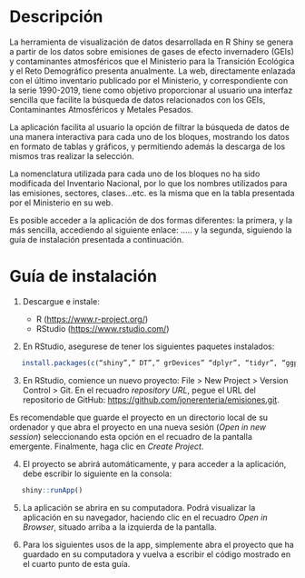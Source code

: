 <!-- ------------------------>
<!-- ------------------------>
# <a name="[Descripción]"></a>Descripción
<!-- ------------------------>
<!-- ------------------------>

La herramienta de visualización de datos desarrollada en R Shiny se genera a partir de los datos sobre emisiones de gases de efecto invernadero (GEIs) y contaminantes atmosféricos que el Ministerio para la Transición Ecológica y el Reto Demográfico presenta anualmente. La web, directamente enlazada con el último inventario publicado por el Ministerio, y correspondiente con la serie 1990-2019, tiene como objetivo proporcionar al usuario una interfaz sencilla que facilite la búsqueda de datos relacionados con los GEIs, Contaminantes Atmosféricos y Metales Pesados.
 
La aplicación facilita al usuario la opción de filtrar la búsqueda de datos de una manera interactiva para cada uno de los bloques, mostrando los datos en formato de tablas y gráficos, y permitiendo además la descarga de los mismos tras realizar la selección. 

La nomenclatura utilizada para cada uno de los bloques no ha sido modificada del Inventario Nacional, por lo que los nombres utilizados para las emisiones, sectores, clases…etc. es la misma que en la tabla presentada por el Ministerio en su web.  

Es posible acceder a la aplicación de dos formas diferentes: la primera, y la más sencilla, accediendo al siguiente enlace: ….. y la segunda, siguiendo la guía de instalación presentada a continuación. 


<!-- ------------------------>
<!-- ------------------------>
# <a name="[Guía de instalación]"></a>Guía de instalación
<!-- ------------------------>
<!-- ------------------------>

1. Descargue e instale: 

      + R (https://www.r-project.org/)
      + RStudio (https://www.rstudio.com/)

2. En RStudio, asegurese de tener los siguientes paquetes instalados:  

```r
   install.packages(c(“shiny”,” DT”,” grDevices” “dplyr”, “tidyr”, “ggplot2”))
```

3. En RStudio, comience un nuevo proyecto: File > New Project > Version Control > Git. En el recuadro *repository URL*, pegue el URL del repositorio de GitHub: https://github.com/jonerenteria/emisiones.git. 

Es recomendable que guarde el proyecto en un directorio local de su ordenador y que abra el proyecto en una nueva sesión (*Open in new session*) seleccionando esta opción en el recuadro de la pantalla emergente. Finalmente, haga clic en *Create Project*. 

4. El proyecto se abrirá automáticamente, y para acceder a la aplicación, debe escribir lo siguiente en la consola: 

```r
   shiny::runApp()
```

5. La aplicación se abrira en su computadora. Podrá visualizar la aplicación en su navegador, haciendo clic en el recuadro *Open in Browser*, situado arriba a la izquierda de la pantalla. 

6. Para los siguientes usos de la app, simplemente abra el proyecto que ha guardado en su computadora y vuelva a escribir el código mostrado en el cuarto punto de esta guía.  
